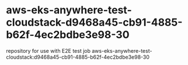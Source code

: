 # aws-eks-anywhere-test-cloudstack-d9468a45-cb91-4885-b62f-4ec2bdbe3e98-30
repository for use with E2E test job aws-eks-anywhere-test-cloudstack:d9468a45-cb91-4885-b62f-4ec2bdbe3e98-30
